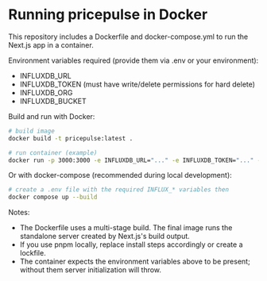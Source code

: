 # Running pricepulse in Docker

This repository includes a Dockerfile and docker-compose.yml to run the Next.js app in a container.

Environment variables required (provide them via .env or your environment):

- INFLUXDB_URL
- INFLUXDB_TOKEN (must have write/delete permissions for hard delete)
- INFLUXDB_ORG
- INFLUXDB_BUCKET

Build and run with Docker:

```bash
# build image
docker build -t pricepulse:latest .

# run container (example)
docker run -p 3000:3000 -e INFLUXDB_URL="..." -e INFLUXDB_TOKEN="..." -e INFLUXDB_ORG="..." -e INFLUXDB_BUCKET="..." pricepulse:latest
```

Or with docker-compose (recommended during local development):

```bash
# create a .env file with the required INFLUX_* variables then
docker compose up --build
```

Notes:

- The Dockerfile uses a multi-stage build. The final image runs the standalone server created by Next.js's build output.
- If you use pnpm locally, replace install steps accordingly or create a lockfile.
- The container expects the environment variables above to be present; without them server initialization will throw.
